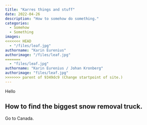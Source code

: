 ```yaml
---
title: "Karres things and stuff"
date: 2022-04-26
description: "How to somehow do something."
categories:
  - Somehow
  - Something
images:
<<<<<<< HEAD
  - "/files/leaf.jpg"
authorname: "Karin Eurenius"
authorimage: "/files/leaf.jpg"
=======
  - "files/leaf.jpg"
authorname: "Karin Eurenius / Johan Kronberg"
authorimage: "files/leaf.jpg"
>>>>>>> parent of 9349dc9 (Change startpoint of site.)
---
```


Hello

<!--more-->

## How to find the biggest snow removal truck.

Go to Canada.
